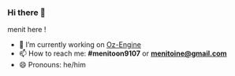 ### Hi there 👋

menit here !

- 🔭 I’m currently working on [Oz-Engine](https://github.com/menitoon/Oz-Engine)
- 📫 How to reach me: **#menitoon9107** or **menitoine@gmail.com** 
- 😄 Pronouns: he/him

